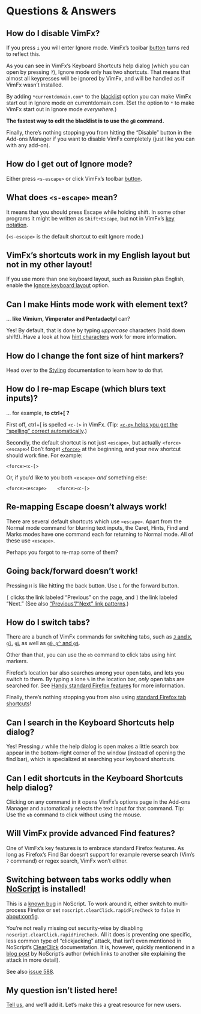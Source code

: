 <!--
This is part of the VimFx documentation.
Copyright Simon Lydell 2015, 2016.
See the file README.md for copying conditions.
-->

# Questions & Answers

## How do I disable VimFx?

If you press `i` you will enter Ignore mode. VimFx’s toolbar [button] turns red
to reflect this.

As you can see in VimFx’s Keyboard Shortcuts help dialog (which you can open by
pressing `?`), Ignore mode only has two shortcuts. That means that almost all
keypresses will be ignored by VimFx, and will be handled as if VimFx wasn’t
installed.

By adding `*currentdomain.com*` to the [blacklist] option you can make VimFx
start out in Ignore mode on currentdomain.com. (Set the option to `*` to make
VimFx start out in Ignore mode _everywhere._)

**The fastest way to edit the blacklist is to use the `gB` command.**

Finally, there’s nothing stopping you from hitting the “Disable” button in the
Add-ons Manager if you want to disable VimFx completely (just like you can with
any add-on).

[button]: button.md
[blacklist]: options.md#blacklist

## How do I get out of Ignore mode?

Either press `<s-escape>` or click VimFx’s toolbar [button].

[button]: button.md

## What does `<s-escape>` mean?

It means that you should press Escape while holding shift. In some other
programs it might be written as `Shift+Escape`, but not in VimFx’s [key
notation].

(`<s-escape>` is the default shortcut to exit Ignore mode.)

[key notation]: shortcuts.md#key-notation

## VimFx’s shortcuts work in my English layout but not in my other layout!

If you use more than one keyboard layout, such as Russian plus English, enable
the [Ignore keyboard layout] option.

[Ignore keyboard layout]: options.md#ignore-keyboard-layout

## Can I make Hints mode work with element text?

… **like Vimium, Vimperator and Pentadactyl** can?

Yes! By default, that is done by typing _uppercase_ characters (hold down
shift!). Have a look at how [hint characters] work for more information.

[hint characters]: options.md#hint-characters

## How do I change the font size of hint markers?

Head over to the [Styling] documentation to learn how to do that.

[Styling]: styling.md

## How do I re-map Escape (which blurs text inputs)?

… for example, **to ctrl+[ ?**

First off, ctrl+[ is spelled `<c-[>` in VimFx. (Tip: [`<c-q>` helps you get the
“spelling” correct automatically][helper-shortcuts].)

Secondly, the default shortcut is not just `<escape>`, but actually
`<force><escape>`! Don’t forget [`<force>`] at the beginning, and your new
shortcut should work fine. For example:

    <force><c-[>

Or, if you’d like to you both `<escape>` _and_ something else:

    <force><escape>    <force><c-[>

[`<force>`]: shortcuts.md#force

## Re-mapping Escape doesn’t always work!

There are several default shortcuts which use `<escape>`. Apart from the Normal
mode command for blurring text inputs, the Caret, Hints, Find and Marks modes
have one command each for returning to Normal mode. All of these use `<escape>`.

Perhaps you forgot to re-map some of them?

## Going back/forward doesn’t work!

Pressing `H` is like hitting the back button. Use `L` for the forward button.

`[` clicks the link labeled “Previous” on the page, and `]` the link labeled
“Next.” (See also [“Previous”/“Next” link patterns].)

[helper-shortcuts]: shortcuts.md#helper-keyboard-shortcuts
[“Previous”/“Next” link patterns]: options.md#previousnext-link-patterns

## How do I switch tabs?

There are a bunch of VimFx commands for switching tabs, such as [`J` and `K`],
[`gl`], [`gL`][gl-1] as well as [`g0`, `g^` and `g$`].

Other than that, you can use the `eb` command to click tabs using hint markers.

Firefox’s location bar also searches among your open tabs, and lets you switch
to them. By typing a lone `%` in the location bar, _only_ open tabs are searched
for. See [Handy standard Firefox features][location-bar] for more information.

Finally, there’s nothing stopping you from also using [standard Firefox tab
shortcuts]!

[`J` and `K`]: commands.md#j-k
[`gl`]: commands.md#gl
[gl-1]: commands.md#gl-1
[`g0`, `g^` and `g$`]: commands.md#g0-g-g
[location-bar]: handy-standard-firefox-features.md#the-location-bar
[standard Firefox tab shortcuts]: https://support.mozilla.org/en-US/kb/keyboard-shortcuts-perform-firefox-tasks-quickly#w_windows-tabs

## Can I search in the Keyboard Shortcuts help dialog?

Yes! Pressing `/` while the help dialog is open makes a little search box appear
in the bottom-right corner of the window (instead of opening the find bar),
which is specialized at searching your keyboard shortcuts.

## Can I edit shortcuts in the Keyboard Shortcuts help dialog?

Clicking on any command in it opens VimFx’s options page in the Add-ons Manager
and automatically selects the text input for that command. Tip: Use the `eb`
command to click without using the mouse.

## Will VimFx provide advanced Find features?

One of VimFx’s key features is to embrace standard Firefox features. As long as
Firefox’s Find Bar doesn’t support for example reverse search (Vim’s `?`
command) or regex search, VimFx won’t either.

## Switching between tabs works oddly when [NoScript] is installed!

This is a [known bug][noscript-bug] in NoScript. To work around it, either
switch to multi-process Firefox or set `noscript.clearClick.rapidFireCheck` to
`false` in [about:config].

You’re not really missing out security-wise by disabling
`noscript.clearClick.rapidFireCheck`. All it does is preventing one specific,
less common type of “clickjacking” attack, that isn’t even mentioned in
NoScript’s [ClearClick] documentation. It is, however, quickly mentionend in a
[blog post][hackademix-clickjacking] by NoScript’s author (which links to
another site explaining the attack in more detail).

See also [issue 588].

[NoScript]: https://noscript.net/
[noscript-bug]: https://forums.informaction.com/viewtopic.php?f=10&t=21597
[about:config]: http://kb.mozillazine.org/About:config
[ClearClick]: https://noscript.net/faq/#clearclick
[hackademix-clickjacking]: https://hackademix.net/2011/07/11/fancy-clickjacking-tougher-noscript/
[issue 588]: https://github.com/akhodakivskiy/VimFx/issues/588

## My question isn’t listed here!

[Tell us][issue-tracker], and we’ll add it. Let’s make this a great resource for
new users.

[issue-tracker]: https://github.com/akhodakivskiy/VimFx/issues

